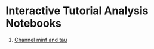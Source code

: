 # Interactive Tutorial Analysis Notebooks

1. [Channel minf and tau](https://mybinder.org/v2/gh/RonCalabreseLab/Leech-8Cell-Tutorial-NeuroML/5bd351be8f5b3315207af36651fa248e411068d8?urlpath=lab%2Ftree%2Fgenesis-scripts%2Fmodel%2Fchan_data%2FChannel_minf_and_tau.ipynb)

